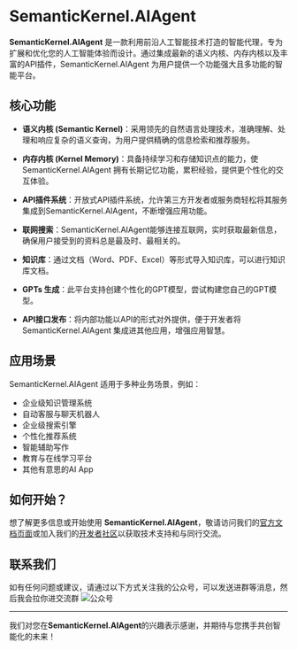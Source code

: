# SemanticKernel.AIAgent

**SemanticKernel.AIAgent** 是一款利用前沿人工智能技术打造的智能代理，专为扩展和优化您的人工智能体验而设计。通过集成最新的语义内核、内存内核以及丰富的API插件，SemanticKernel.AIAgent 为用户提供一个功能强大且多功能的智能平台。

## 核心功能

- **语义内核 (Semantic Kernel)**：采用领先的自然语言处理技术，准确理解、处理和响应复杂的语义查询，为用户提供精确的信息检索和推荐服务。

- **内存内核 (Kernel Memory)**：具备持续学习和存储知识点的能力，使SemanticKernel.AIAgent 拥有长期记忆功能，累积经验，提供更个性化的交互体验。

- **API插件系统**：开放式API插件系统，允许第三方开发者或服务商轻松将其服务集成到SemanticKernel.AIAgent，不断增强应用功能。

- **联网搜索**：SemanticKernel.AIAgent能够连接互联网，实时获取最新信息，确保用户接受到的资料总是最及时、最相关的。
  
- **知识库**：通过文档（Word、PDF、Excel）等形式导入知识库，可以进行知识库文档。

- **GPTs 生成**：此平台支持创建个性化的GPT模型，尝试构建您自己的GPT模型。

- **API接口发布**：将内部功能以API的形式对外提供，便于开发者将SemanticKernel.AIAgent 集成进其他应用，增强应用智慧。

## 应用场景

SemanticKernel.AIAgent 适用于多种业务场景，例如：
- 企业级知识管理系统
- 自动客服与聊天机器人
- 企业级搜索引擎
- 个性化推荐系统
- 智能辅助写作
- 教育与在线学习平台
- 其他有意思的AI App


## 如何开始？

想了解更多信息或开始使用 **SemanticKernel.AIAgent**，敬请访问我们的[官方文档页面](#)或加入我们的[开发者社区](#)以获取技术支持和与同行交流。

## 联系我们
如有任何问题或建议，请通过以下方式关注我的公众号，可以发送进群等消息，然后我会拉你进交流群
![公众号](https://raw.githubusercontent.com/xuzeyu91/semantic-kernel-aiagent/main/gzh.jpg)

---

我们对您在**SemanticKernel.AIAgent**的兴趣表示感谢，并期待与您携手共创智能化的未来！
